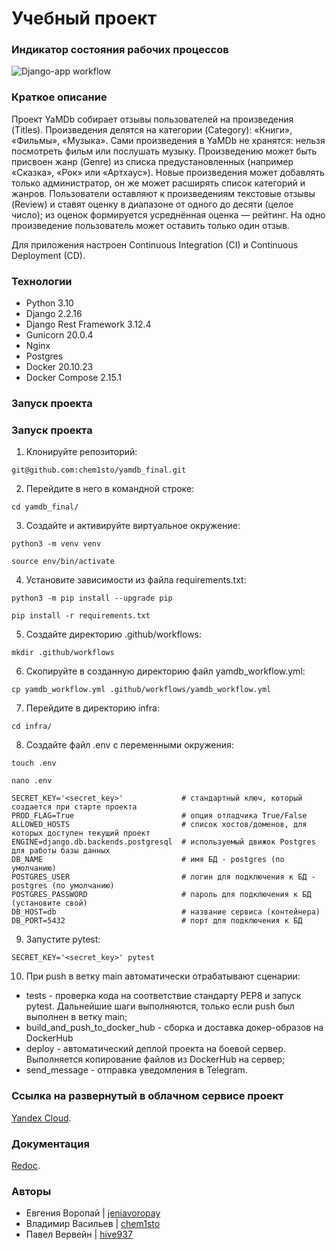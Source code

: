 # Учебный проект
### Индикатор состояния рабочих процессов
![Django-app workflow](https://github.com/chem1sto/yamdb_final/actions/workflows/yamdb_workflow.yml/badge.svg?event=push)

### Краткое описание
Проект YaMDb собирает отзывы пользователей на произведения (Titles).
Произведения делятся на категории (Category): «Книги», «Фильмы», «Музыка». Сами произведения в YaMDb не хранятся: нельзя посмотреть фильм или послушать музыку. Произведению может быть присвоен жанр (Genre) из списка предустановленных (например «Сказка», «Рок» или «Артхаус»). Новые произведения может добавлять только администратор, он же может расширять список категорий и жанров. 
Пользователи оставляют к произведениям текстовые отзывы (Review) и ставят оценку в диапазоне от одного до десяти (целое число); из оценок формируется усреднённая оценка — рейтинг. На одно произведение пользователь может оставить только один отзыв.

Для приложения настроен Continuous Integration (CI) и Continuous Deployment (CD).

### Технологии
- Python 3.10
- Django 2.2.16
- Django Rest Framework 3.12.4
- Gunicorn 20.0.4
- Nginx
- Postgres
- Docker 20.10.23
- Docker Compose 2.15.1

### Запуск проекта
### Запуск проекта
1. Клонируйте репозиторий:
```
git@github.com:chem1sto/yamdb_final.git
```
2. Перейдите в него в командной строке:
```
cd yamdb_final/
```
3. Cоздайте и активируйте виртуальное окружение:
```
python3 -m venv venv
```
```
source env/bin/activate
```
4. Установите зависимости из файла requirements.txt:
```
python3 -m pip install --upgrade pip
```
```
pip install -r requirements.txt
```
5. Создайте директорию .github/workflows:
```
mkdir .github/workflows
```
6. Скопируйте в созданную директорию файл yamdb_workflow.yml:
```
cp yamdb_workflow.yml .github/workflows/yamdb_workflow.yml
```
7. Перейдите в директорию infra:
```
cd infra/
```
8. Создайте файл .env с переменными окружения:
```
touch .env
```
```
nano .env
```
```
SECRET_KEY='<secret_key>'             # стандартный ключ, который создается при старте проекта
PROD_FLAG=True                        # опция отладчика True/False
ALLOWED_HOSTS                         # список хостов/доменов, для которых доступен текущий проект
ENGINE=django.db.backends.postgresql  # используемый движок Postgres для работы базы данных
DB_NAME                               # имя БД - postgres (по умолчанию)
POSTGRES_USER                         # логин для подключения к БД - postgres (по умолчанию)
POSTGRES_PASSWORD                     # пароль для подключения к БД (установите свой)
DB_HOST=db                            # название сервиса (контейнера)
DB_PORT=5432                          # порт для подключения к БД
```
9. Запустите pytest:
```
SECRET_KEY='<secret_key>' pytest
```
10. При push в ветку main автоматически отрабатывают сценарии:
- tests - проверка кода на соответствие стандарту PEP8 и запуск pytest. Дальнейшие шаги выполняются, только если push был выполнен в ветку main;
- build_and_push_to_docker_hub - сборка и доставка докер-образов на DockerHub
- deploy - автоматический деплой проекта на боевой сервер. Выполняется копирование файлов из DockerHub на сервер;
- send_message - отправка уведомления в Telegram.

### Ссылка на развернутый в облачном сервисе проект
[Yandex Cloud](http://51.250.2.221/admin/login/?next=/admin/).

### Документация
[Redoc](http://51.250.2.221/redoc/).

### Авторы
- Евгения Воропай | [jeniavoropay](https://github.com/jeniavoropay)
- Владимир Васильев | [chem1sto](https://github.com/chem1sto)
- Павел Вервейн | [hive937](https://github.com/hive937)
